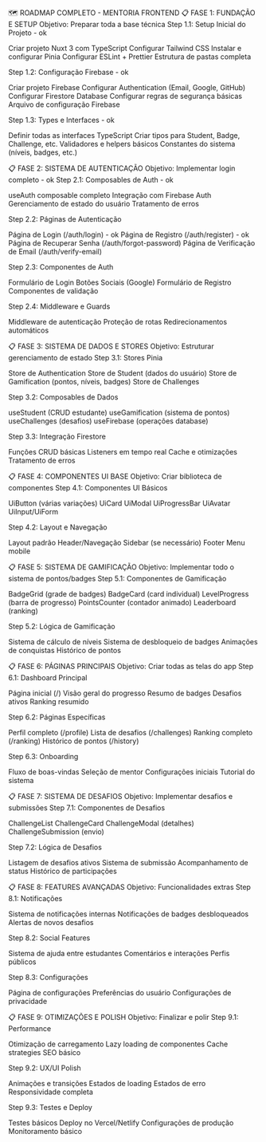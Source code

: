 🗺️ ROADMAP COMPLETO - MENTORIA FRONTEND
📋 FASE 1: FUNDAÇÃO E SETUP
Objetivo: Preparar toda a base técnica
Step 1.1: Setup Inicial do Projeto - ok

 Criar projeto Nuxt 3 com TypeScript
 Configurar Tailwind CSS
 Instalar e configurar Pinia
 Configurar ESLint + Prettier
 Estrutura de pastas completa

Step 1.2: Configuração Firebase - ok

 Criar projeto Firebase
 Configurar Authentication (Email, Google, GitHub)
 Configurar Firestore Database
 Configurar regras de segurança básicas
 Arquivo de configuração Firebase

Step 1.3: Types e Interfaces - ok

 Definir todas as interfaces TypeScript
 Criar tipos para Student, Badge, Challenge, etc.
 Validadores e helpers básicos
 Constantes do sistema (níveis, badges, etc.)

📋 FASE 2: SISTEMA DE AUTENTICAÇÃO
Objetivo: Implementar login completo - ok
Step 2.1: Composables de Auth - ok

 useAuth composable completo
 Integração com Firebase Auth
 Gerenciamento de estado do usuário
 Tratamento de erros

Step 2.2: Páginas de Autenticação

 Página de Login (/auth/login) - ok
 Página de Registro (/auth/register) - ok
 Página de Recuperar Senha (/auth/forgot-password)
 Página de Verificação de Email (/auth/verify-email)

Step 2.3: Componentes de Auth

 Formulário de Login 
 Botões Sociais (Google)
 Formulário de Registro
 Componentes de validação

Step 2.4: Middleware e Guards

 Middleware de autenticação
 Proteção de rotas
 Redirecionamentos automáticos

📋 FASE 3: SISTEMA DE DADOS E STORES
Objetivo: Estruturar gerenciamento de estado
Step 3.1: Stores Pinia

 Store de Authentication
 Store de Student (dados do usuário)
 Store de Gamification (pontos, níveis, badges)
 Store de Challenges

Step 3.2: Composables de Dados

 useStudent (CRUD estudante)
 useGamification (sistema de pontos)
 useChallenges (desafios)
 useFirebase (operações database)

Step 3.3: Integração Firestore

 Funções CRUD básicas
 Listeners em tempo real
 Cache e otimizações
 Tratamento de erros

📋 FASE 4: COMPONENTES UI BASE
Objetivo: Criar biblioteca de componentes
Step 4.1: Componentes UI Básicos

 UiButton (várias variações)
 UiCard
 UiModal
 UiProgressBar
 UiAvatar
 UiInput/UiForm

Step 4.2: Layout e Navegação

 Layout padrão
 Header/Navegação
 Sidebar (se necessário)
 Footer
 Menu mobile

📋 FASE 5: SISTEMA DE GAMIFICAÇÃO
Objetivo: Implementar todo o sistema de pontos/badges
Step 5.1: Componentes de Gamificação

 BadgeGrid (grade de badges)
 BadgeCard (card individual)
 LevelProgress (barra de progresso)
 PointsCounter (contador animado)
 Leaderboard (ranking)

Step 5.2: Lógica de Gamificação

 Sistema de cálculo de níveis
 Sistema de desbloqueio de badges
 Animações de conquistas
 Histórico de pontos

📋 FASE 6: PÁGINAS PRINCIPAIS
Objetivo: Criar todas as telas do app
Step 6.1: Dashboard Principal

 Página inicial (/)
 Visão geral do progresso
 Resumo de badges
 Desafios ativos
 Ranking resumido

Step 6.2: Páginas Específicas

 Perfil completo (/profile)
 Lista de desafios (/challenges)
 Ranking completo (/ranking)
 Histórico de pontos (/history)

Step 6.3: Onboarding

 Fluxo de boas-vindas
 Seleção de mentor
 Configurações iniciais
 Tutorial do sistema

📋 FASE 7: SISTEMA DE DESAFIOS
Objetivo: Implementar desafios e submissões
Step 7.1: Componentes de Desafios

 ChallengeList
 ChallengeCard
 ChallengeModal (detalhes)
 ChallengeSubmission (envio)

Step 7.2: Lógica de Desafios

 Listagem de desafios ativos
 Sistema de submissão
 Acompanhamento de status
 Histórico de participações

📋 FASE 8: FEATURES AVANÇADAS
Objetivo: Funcionalidades extras
Step 8.1: Notificações

 Sistema de notificações internas
 Notificações de badges desbloqueados
 Alertas de novos desafios

Step 8.2: Social Features

 Sistema de ajuda entre estudantes
 Comentários e interações
 Perfis públicos

Step 8.3: Configurações

 Página de configurações
 Preferências do usuário
 Configurações de privacidade

📋 FASE 9: OTIMIZAÇÕES E POLISH
Objetivo: Finalizar e polir
Step 9.1: Performance

 Otimização de carregamento
 Lazy loading de componentes
 Cache strategies
 SEO básico

Step 9.2: UX/UI Polish

 Animações e transições
 Estados de loading
 Estados de erro
 Responsividade completa

Step 9.3: Testes e Deploy

 Testes básicos
 Deploy no Vercel/Netlify
 Configurações de produção
 Monitoramento básico
